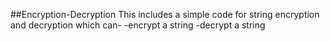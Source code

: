 ##Encryption-Decryption
This includes a simple code for string encryption and decryption which can-
-encrypt a string
-decrypt a string
